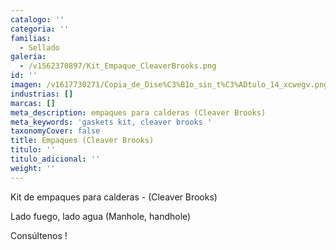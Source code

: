 ```yaml
---
catalogo: ''
categoria: ''
familias:
  - Sellado
galeria:
  - /v1562370897/Kit_Empaque_CleaverBrooks.png
id: ''
imagen: /v1617730271/Copia_de_Dise%C3%B1o_sin_t%C3%ADtulo_14_xcwegv.png
industrias: []
marcas: []
meta_description: empaques para calderas (Cleaver Brooks)
meta_keywords: 'gaskets kit, cleaver brooks '
taxonomyCover: false
title: Empaques (Cleaver Brooks)
titulo: ''
titulo_adicional: ''
weight: ''
---
```

Kit de empaques para calderas - (Cleaver Brooks)

Lado fuego, lado agua (Manhole, handhole)

Consúltenos !